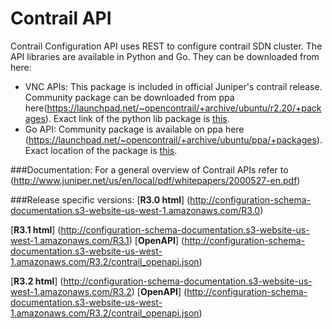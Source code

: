 # Contrail API

Contrail Configuration API uses REST to configure contrail SDN cluster. The API libraries are available in Python and Go. They can be downloaded from here:


* VNC APIs: This package is included in official Juniper's contrail release. Community package can be downloaded from ppa here(https://launchpad.net/~opencontrail/+archive/ubuntu/r2.20/+packages). Exact link of the python lib package is [this](https://launchpad.net/~opencontrail/+archive/ubuntu/r2.20/+files/python-contrail_2.21~20151202~trusty_amd64.deb).
* Go API: Community package is available on ppa here (https://launchpad.net/~opencontrail/+archive/ubuntu/ppa/+packages). Exact location of the package is [this](https://launchpad.net/~opencontrail/+archive/ubuntu/ppa/+files/contrail-go-api_0.0~git099da5f-1.debian.tar.gz).

###Documentation:
For a general overview of Contrail APIs refer to (http://www.juniper.net/us/en/local/pdf/whitepapers/2000527-en.pdf)

###Release specific versions:
[**R3.0 html**] (http://configuration-schema-documentation.s3-website-us-west-1.amazonaws.com/R3.0) 

[**R3.1 html**] (http://configuration-schema-documentation.s3-website-us-west-1.amazonaws.com/R3.1) [**OpenAPI**] (http://configuration-schema-documentation.s3-website-us-west-1.amazonaws.com/R3.2/contrail_openapi.json)

[**R3.2 html**] (http://configuration-schema-documentation.s3-website-us-west-1.amazonaws.com/R3.2) [**OpenAPI**] (http://configuration-schema-documentation.s3-website-us-west-1.amazonaws.com/R3.2/contrail_openapi.json)